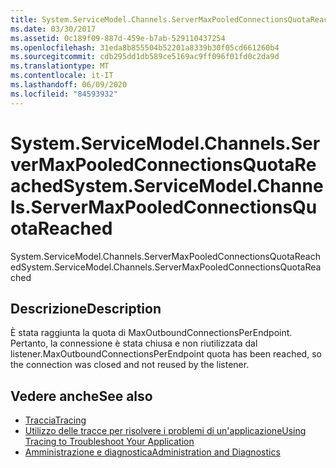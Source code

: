 ```yaml
---
title: System.ServiceModel.Channels.ServerMaxPooledConnectionsQuotaReached
ms.date: 03/30/2017
ms.assetid: 0c189f09-887d-459e-b7ab-529110437254
ms.openlocfilehash: 31eda8b855504b52201a8339b30f05cd661260b4
ms.sourcegitcommit: cdb295dd1db589ce5169ac9ff096f01fd0c2da9d
ms.translationtype: MT
ms.contentlocale: it-IT
ms.lasthandoff: 06/09/2020
ms.locfileid: "84593932"
---
```

# <a name="systemservicemodelchannelsservermaxpooledconnectionsquotareached"></a><span data-ttu-id="ec0de-102">System.ServiceModel.Channels.ServerMaxPooledConnectionsQuotaReached</span><span class="sxs-lookup"><span data-stu-id="ec0de-102">System.ServiceModel.Channels.ServerMaxPooledConnectionsQuotaReached</span></span>
<span data-ttu-id="ec0de-103">System.ServiceModel.Channels.ServerMaxPooledConnectionsQuotaReached</span><span class="sxs-lookup"><span data-stu-id="ec0de-103">System.ServiceModel.Channels.ServerMaxPooledConnectionsQuotaReached</span></span>  
  
## <a name="description"></a><span data-ttu-id="ec0de-104">Descrizione</span><span class="sxs-lookup"><span data-stu-id="ec0de-104">Description</span></span>  
 <span data-ttu-id="ec0de-105">È stata raggiunta la quota di MaxOutboundConnectionsPerEndpoint. Pertanto, la connessione è stata chiusa e non riutilizzata dal listener.</span><span class="sxs-lookup"><span data-stu-id="ec0de-105">MaxOutboundConnectionsPerEndpoint quota has been reached, so the connection was closed and not reused by the listener.</span></span>  
  
## <a name="see-also"></a><span data-ttu-id="ec0de-106">Vedere anche</span><span class="sxs-lookup"><span data-stu-id="ec0de-106">See also</span></span>

- [<span data-ttu-id="ec0de-107">Traccia</span><span class="sxs-lookup"><span data-stu-id="ec0de-107">Tracing</span></span>](index.md)
- [<span data-ttu-id="ec0de-108">Utilizzo delle tracce per risolvere i problemi di un'applicazione</span><span class="sxs-lookup"><span data-stu-id="ec0de-108">Using Tracing to Troubleshoot Your Application</span></span>](using-tracing-to-troubleshoot-your-application.md)
- [<span data-ttu-id="ec0de-109">Amministrazione e diagnostica</span><span class="sxs-lookup"><span data-stu-id="ec0de-109">Administration and Diagnostics</span></span>](../index.md)
